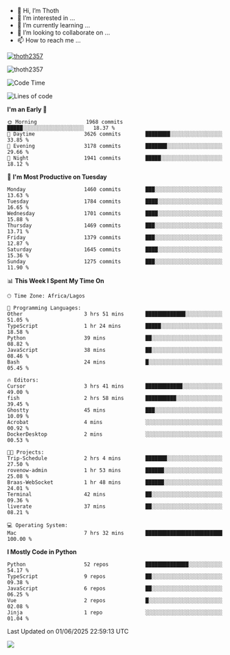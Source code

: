 <!---
thoth2357/thoth2357 is a ✨ special ✨ repository because its `README.md` (this file) appears on your GitHub profile.
You can click the Preview link to take a look at your changes.
--->

- 👋 Hi, I’m Thoth
- 👀 I’m interested in ...
- 🌱 I’m currently learning ...
- 💞️ I’m looking to collaborate on ...
- 📫 How to reach me ...


<p align="left"> <a href="https://github.com/ryo-ma/github-profile-trophy"><img src="https://github-profile-trophy.vercel.app/?username=thoth2357&theme=gruvbox&no-bg=true&no-frame=false&title=MultiLanguage,Commits,Repositories,Stars,Followers,PullRequest,Reviews,Issues" alt="thoth2357" /></a> </p>

<p align="left"> <img src="https://komarev.com/ghpvc/?username=thoth2357&label=Profile%20views&color=0e75b6&style=flat" alt="thoth2357" /> </p>

<!--START_SECTION:waka-->
![Code Time](http://img.shields.io/badge/Code%20Time-3%2C433%20hrs%2043%20mins-blue)

![Lines of code](https://img.shields.io/badge/From%20Hello%20World%20I%27ve%20Written-31.2%20million%20lines%20of%20code-blue)

**I'm an Early 🐤** 

```text
🌞 Morning                1968 commits        █████░░░░░░░░░░░░░░░░░░░░   18.37 % 
🌆 Daytime                3626 commits        ████████░░░░░░░░░░░░░░░░░   33.85 % 
🌃 Evening                3178 commits        ███████░░░░░░░░░░░░░░░░░░   29.66 % 
🌙 Night                  1941 commits        █████░░░░░░░░░░░░░░░░░░░░   18.12 % 
```
📅 **I'm Most Productive on Tuesday** 

```text
Monday                   1460 commits        ███░░░░░░░░░░░░░░░░░░░░░░   13.63 % 
Tuesday                  1784 commits        ████░░░░░░░░░░░░░░░░░░░░░   16.65 % 
Wednesday                1701 commits        ████░░░░░░░░░░░░░░░░░░░░░   15.88 % 
Thursday                 1469 commits        ███░░░░░░░░░░░░░░░░░░░░░░   13.71 % 
Friday                   1379 commits        ███░░░░░░░░░░░░░░░░░░░░░░   12.87 % 
Saturday                 1645 commits        ████░░░░░░░░░░░░░░░░░░░░░   15.36 % 
Sunday                   1275 commits        ███░░░░░░░░░░░░░░░░░░░░░░   11.90 % 
```


📊 **This Week I Spent My Time On** 

```text
🕑︎ Time Zone: Africa/Lagos

💬 Programming Languages: 
Other                    3 hrs 51 mins       █████████████░░░░░░░░░░░░   51.05 % 
TypeScript               1 hr 24 mins        █████░░░░░░░░░░░░░░░░░░░░   18.58 % 
Python                   39 mins             ██░░░░░░░░░░░░░░░░░░░░░░░   08.82 % 
JavaScript               38 mins             ██░░░░░░░░░░░░░░░░░░░░░░░   08.46 % 
Bash                     24 mins             █░░░░░░░░░░░░░░░░░░░░░░░░   05.45 % 

🔥 Editors: 
Cursor                   3 hrs 41 mins       ████████████░░░░░░░░░░░░░   49.00 % 
fish                     2 hrs 58 mins       ██████████░░░░░░░░░░░░░░░   39.45 % 
Ghostty                  45 mins             ███░░░░░░░░░░░░░░░░░░░░░░   10.09 % 
Acrobat                  4 mins              ░░░░░░░░░░░░░░░░░░░░░░░░░   00.92 % 
DockerDesktop            2 mins              ░░░░░░░░░░░░░░░░░░░░░░░░░   00.53 % 

🐱‍💻 Projects: 
Trip-Schedule            2 hrs 4 mins        ███████░░░░░░░░░░░░░░░░░░   27.50 % 
rovenow-admin            1 hr 53 mins        ██████░░░░░░░░░░░░░░░░░░░   25.08 % 
Braas-WebSocket          1 hr 48 mins        ██████░░░░░░░░░░░░░░░░░░░   24.01 % 
Terminal                 42 mins             ██░░░░░░░░░░░░░░░░░░░░░░░   09.36 % 
liverate                 37 mins             ██░░░░░░░░░░░░░░░░░░░░░░░   08.21 % 

💻 Operating System: 
Mac                      7 hrs 32 mins       █████████████████████████   100.00 % 
```

**I Mostly Code in Python** 

```text
Python                   52 repos            ██████████████░░░░░░░░░░░   54.17 % 
TypeScript               9 repos             ██░░░░░░░░░░░░░░░░░░░░░░░   09.38 % 
JavaScript               6 repos             ██░░░░░░░░░░░░░░░░░░░░░░░   06.25 % 
Vue                      2 repos             █░░░░░░░░░░░░░░░░░░░░░░░░   02.08 % 
Jinja                    1 repo              ░░░░░░░░░░░░░░░░░░░░░░░░░   01.04 % 
```




 Last Updated on 01/06/2025 22:59:13 UTC
<!--END_SECTION:waka-->
<!--![](http://github-profile-summary-cards.vercel.app/api/cards/profile-details?username=thoth2357&theme=2077)

![](http://github-profile-summary-cards.vercel.app/api/cards/stats?username=thoth2357&theme=2077)![](http://github-profile-summary-cards.vercel.app/api/cards/productive-time?username=thoth2357&theme=2077&utcOffset=8) -->
<img src="https://t.bkit.co/w_6789c39040b80.gif" />
